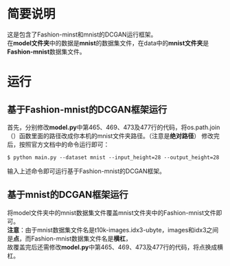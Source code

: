 # 简要说明
  
这是包含了Fashion-minst和mnist的DCGAN运行框架。  
在**model文件夹**中的数据是**mnist**的数据集文件，在data中的**mnist文件夹**是**Fashion-mnist**数据集文件。  
 
# 运行 
## 基于Fashion-mnist的DCGAN框架运行

首先，分别修改**model.py**中第465、469、473及477行的代码，将os.path.join（）函数里面的路径改成你本机的mnist文件夹路径。（注意是**绝对路径**）
修改完后，按照官方文档中的命令运行即可：  
```
$ python main.py --dataset mnist --input_height=28 --output_height=28
```
输入上述命令即可运行基于Fashion-mnist的DCGAN框架。  
  
## 基于mnist的DCGAN框架运行  
  
将model文件夹中的mnist数据集文件覆盖mnist文件夹中的Fashion-mnist文件即可。  
**注意**：由于mnist数据集文件名是t10k-images.idx3-ubyte，images和idx3之间是**点**，而Fashion-mnist数据集文件名是**横杠**，  
故覆盖完后还需修改**model.py**中第465、469、473及477行的代码，将点换成横杠。  
